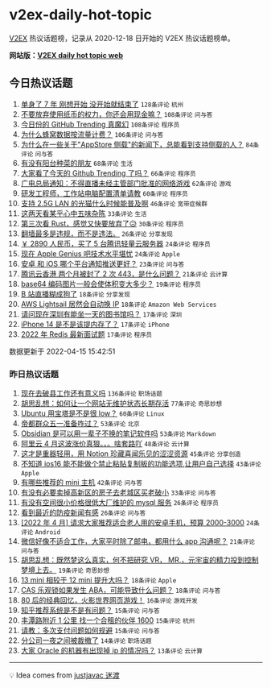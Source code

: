 # v2ex-daily-hot-topic

[V2EX](https://www.v2ex.com/) 热议话题榜，记录从 2020-12-18 日开始的 V2EX 热议话题榜单。

**网站版：[V2EX daily hot topic web](https://boojack.github.io/v2ex-daily-hot-topic-web/)**

## 今日热议话题

<!-- TODAY BEGIN -->

1. [单身了 7 年 刚想开始 没开始就结束了](https://www.v2ex.com/t/847085) `128条评论` `杭州`
1. [不要放弃使用纸币的权力，你还会用现金嘛？](https://www.v2ex.com/t/847170) `108条评论` `问与答`
1. [今日份的 GitHub Trending 真魔幻](https://www.v2ex.com/t/847082) `108条评论` `程序员`
1. [为什么蜂窝数据按流量计费？](https://www.v2ex.com/t/847064) `106条评论` `问与答`
1. [为什么在一些关于"AppStore 侧载"的新闻下，总能看到支持侧载的人？](https://www.v2ex.com/t/847162) `84条评论` `问与答`
1. [有没有阳台种菜的朋友](https://www.v2ex.com/t/847118) `68条评论` `生活`
1. [大家看了今天的 Github Trending 了吗？](https://www.v2ex.com/t/847113) `66条评论` `程序员`
1. [广电总局通知：不得直播未经主管部门批准的网络游戏](https://www.v2ex.com/t/847101) `62条评论` `游戏`
1. [研发工程师，工作站电脑配置清单请教](https://www.v2ex.com/t/847098) `60条评论` `程序员`
1. [支持 2.5G LAN 的光猫什么时候能普及啊](https://www.v2ex.com/t/847063) `46条评论` `宽带症候群`
1. [这两天看某乎心中五味杂陈](https://www.v2ex.com/t/847172) `33条评论` `生活`
1. [第三次看 Rust，感觉又快要放弃了😥](https://www.v2ex.com/t/847187) `30条评论` `程序员`
1. [翻墙最多是违规，而不是违法。](https://www.v2ex.com/t/847231) `26条评论` `分享发现`
1. [￥ 2890 人民币，买了 5 台腾讯轻量云服务器](https://www.v2ex.com/t/847223) `24条评论` `程序员`
1. [现在 Apple Genius 吧技术水平堪忧](https://www.v2ex.com/t/847121) `24条评论` `Apple`
1. [安卓 和 iOS 哪个平台通知推送更好？](https://www.v2ex.com/t/847123) `23条评论` `问与答`
1. [腾讯云香港 两个月被封了 2 次 443，是什么问题？](https://www.v2ex.com/t/847190) `21条评论` `云计算`
1. [base64 编码图片一般会使体积变大多少？](https://www.v2ex.com/t/847238) `19条评论` `程序员`
1. [B 站直播糊成狗了](https://www.v2ex.com/t/847219) `18条评论` `分享发现`
1. [AWS Lightsail 居然会自动换 IP](https://www.v2ex.com/t/847086) `18条评论` `Amazon Web Services`
1. [请问现在深圳有能坐一天的图书馆吗？](https://www.v2ex.com/t/847114) `17条评论` `深圳`
1. [iPhone 14 是不是该提内存了？](https://www.v2ex.com/t/847092) `17条评论` `iPhone`
1. [2022 年 Redis 最新面试题](https://www.v2ex.com/t/847076) `17条评论` `程序员`

数据更新于 2022-04-15 15:42:51

<!-- TODAY END -->

### 昨日热议话题

<!-- YESTERDAY BEGIN -->

1. [现在去破县工作还有意义吗](https://www.v2ex.com/t/846868) `136条评论` `职场话题`
1. [胡思乱想：如何让一个网站无维护状态长期存活](https://www.v2ex.com/t/846869) `77条评论` `奇思妙想`
1. [Ubuntu 用宝塔是不是很 low？](https://www.v2ex.com/t/846893) `60条评论` `Linux`
1. [帝都群众五一准备咋过？](https://www.v2ex.com/t/846926) `53条评论` `北京`
1. [Obsidian 是可以用一辈子不换的笔记软件吗](https://www.v2ex.com/t/847011) `53条评论` `Markdown`
1. [阿里云 4 月这波涨价真狠。。。啥套路吖](https://www.v2ex.com/t/846888) `48条评论` `云计算`
1. [这才是重器轻用，用 Notion 珍藏喜闻乐见的涩涩资源](https://www.v2ex.com/t/847034) `45条评论` `分享创造`
1. [不知道 ios16 能不能做个禁止粘贴复制板的功能选项,让用户自己选择](https://www.v2ex.com/t/846886) `43条评论` `Apple`
1. [有哪些推荐的 mini 主机](https://www.v2ex.com/t/846897) `42条评论` `问与答`
1. [有没有必要卖掉高新区的房子去老城区买老破小](https://www.v2ex.com/t/846937) `33条评论` `问与答`
1. [有没有空间很小价格很低大厂维护的 mysql 服务](https://www.v2ex.com/t/846996) `26条评论` `程序员`
1. [看到最近的防疫新闻有感](https://www.v2ex.com/t/846952) `26条评论` `问与答`
1. [[2022 年 4 月] 请求大家推荐适合老人用的安卓手机，预算 2000-3000](https://www.v2ex.com/t/846898) `24条评论` `Android`
1. [微信好像不适合工作，大家平时除了邮电，都用什么 app 沟通呢？](https://www.v2ex.com/t/846970) `21条评论` `问与答`
1. [胡思乱想：既然梦这么真实，何不把研究 VR， MR,，元宇宙的精力投到控制梦境上去。](https://www.v2ex.com/t/846962) `19条评论` `奇思妙想`
1. [13 mini 相较于 12 mini 提升大吗？](https://www.v2ex.com/t/847018) `18条评论` `Apple`
1. [CAS 乐观锁如果发生 ABA，可能导致什么问题？](https://www.v2ex.com/t/846914) `18条评论` `问与答`
1. [80 后的经典回忆，火影世界网页游戏！](https://www.v2ex.com/t/846864) `16条评论` `游戏开发`
1. [知乎推荐系统是不是有问题？](https://www.v2ex.com/t/846987) `15条评论` `问与答`
1. [丰潭路附近 1 公里 找一个合租的伙伴 1600](https://www.v2ex.com/t/846905) `15条评论` `杭州`
1. [请教：多次支付问题如何规避](https://www.v2ex.com/t/846902) `15条评论` `问与答`
1. [分公司一夜之间被裁撤了](https://www.v2ex.com/t/846964) `14条评论` `职场话题`
1. [大家 Oracle 的机器有出现掉 ip 的情况吗？](https://www.v2ex.com/t/846973) `13条评论` `云计算`

<!-- YESTERDAY END -->

---

💡 Idea comes from [justjavac 迷渡](https://github.com/justjavac/)

